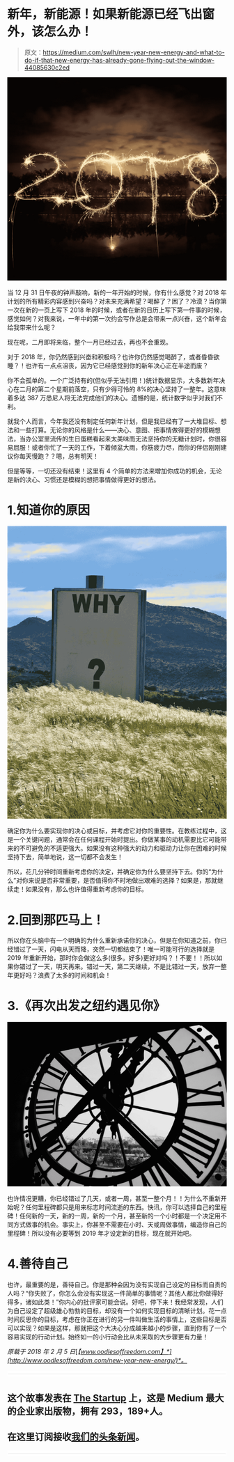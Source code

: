 # 新年，新能源！如果新能源已经飞出窗外，该怎么办！

> 原文：<https://medium.com/swlh/new-year-new-energy-and-what-to-do-if-that-new-energy-has-already-gone-flying-out-the-window-44085630c2ed>

![](img/a96796ff5dfe660857ededa9af3d58a0.png)

当 12 月 31 日午夜的钟声敲响，新的一年开始的时候，你有什么感觉？对 2018 年计划的所有精彩内容感到兴奋吗？对未来充满希望？喝醉了？困了？冷漠？当你第一次在新的一页上写下 2018 年的时候，或者在新的日历上写下第一件事的时候，感觉如何？对我来说，一年中的第一次约会写作总是会带来一点兴奋，这个新年会给我带来什么呢？

现在呢，二月即将来临，整个一月已经过去，再也不会重现。

对于 2018 年，你仍然感到兴奋和积极吗？也许你仍然感觉喝醉了，或者昏昏欲睡？！也许有一点点沮丧，因为它已经感觉到你的新年决心正在半途而废？

你不会孤单的。一个广泛持有的(但似乎无法引用！)统计数据显示，大多数新年决心在二月的第二个星期前落空，只有少得可怜的 8%的决心坚持了一整年。这意味着多达 387 万悉尼人将无法完成他们的决心。遗憾的是，统计数字似乎对我们不利。

就我个人而言，今年我还没有制定任何新年计划，但是我已经有了一大堆目标、想法和一些打算。无论你的风格是什么——决心、意图、把事情做得更好的模糊想法，当办公室里流传的生日蛋糕看起来太美味而无法坚持你的无糖计划时，你很容易屈服！或者你忙了一天的工作，下着倾盆大雨，你筋疲力尽，而你的伴侣刚刚建议你每天慢跑？？嗯，总有明天！

但是等等，一切还没有结束！这里有 4 个简单的方法来增加你成功的机会，无论是新的决心、习惯还是模糊的想把事情做得更好的想法。

# 1.知道你的原因

![](img/5107b8256107c6fab052a98fe1d3f544.png)

确定你为什么要实现你的决心或目标，并考虑它对你的重要性。在教练过程中，这是一个关键问题，通常会在任何课程开始时提出。你做某事的动机需要比它可能带来的不可避免的不适更强大。如果没有这种强大的动力和驱动力让你在困难的时候坚持下去，简单地说，这一切都不会发生！

所以，花几分钟时间重新考虑你的决定，并确定你为什么要坚持下去。你的“为什么”对你来说是否非常重要，是否值得你不时地做出艰难的选择？如果是，那就继续走！如果没有，那么也许值得重新考虑你的目标。

# 2.回到那匹马上！

所以你在头脑中有一个明确的为什么重新承诺你的决心，但是在你知道之前，你已经错过了一天，闪电从天而降，突然一切都结束了！唯一可能可行的选择就是 2019 年重新开始，那时你会做这么多(很多。好多)更好对吗？！不要！！所以如果你错过了一天，明天再来。错过一天，第二天继续，不是比错过一天，放弃一整年更好吗？浪费了太多的时间和机会！

# 3.《再次出发之纽约遇见你》

![](img/92791ed047868364275a01c2d591b1ec.png)

也许情况更糟，你已经错过了几天，或者一周，甚至一整个月！！为什么不重新开始呢？任何里程碑都只是用来标志时间流逝的东西。快讯，你可以选择自己的里程碑！任何新的一天，新的一周，新的一个月，甚至新的一个小时都是一个决定用不同方式做事的机会。事实上，你甚至不需要在小时、天或周做事情，编造你自己的里程碑！所以没有必要等到 2019 年才设定新的目标，现在就开始吧。

# 4.善待自己

也许，最重要的是，善待自己。你是那种会因为没有实现自己设定的目标而自责的人吗？“你失败了，你怎么会没有实现这一件简单的事情呢？其他人都比你做得好得多，诸如此类！”你内心的批评家可能会说。好吧，停下来！我经常发现，人们为自己设定了超级雄心勃勃的目标，却没有一个如何实现目标的清晰计划。花一点时间反思你的目标，考虑在你正在进行的另一件叫做生活的事情上，这些目标是否可以实现？如果是这样，那就把这个大决心分成越来越小的步骤，直到你有了一个容易实现的行动计划。始终如一的小行动会比从未采取的大步骤更有力量！

*原载于 2018 年 2 月 5 日*[*【www.oodlesoffreedom.com】*](http://www.oodlesoffreedom.com/new-year-new-energy/)*。*

![](img/731acf26f5d44fdc58d99a6388fe935d.png)

## 这个故事发表在 [The Startup](https://medium.com/swlh) 上，这是 Medium 最大的企业家出版物，拥有 293，189+人。

## 在这里订阅接收[我们的头条新闻](http://growthsupply.com/the-startup-newsletter/)。

![](img/731acf26f5d44fdc58d99a6388fe935d.png)